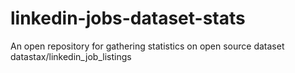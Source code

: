 # linkedin-jobs-dataset-stats
An open repository for gathering statistics on open source dataset datastax/linkedin_job_listings
